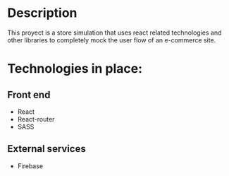 # Description
This proyect is a store simulation that uses react related technologies and other libraries to completely mock the user flow of an e-commerce site.

# Technologies in place:
## Front end
- React
- React-router
- SASS
## External services
- Firebase
